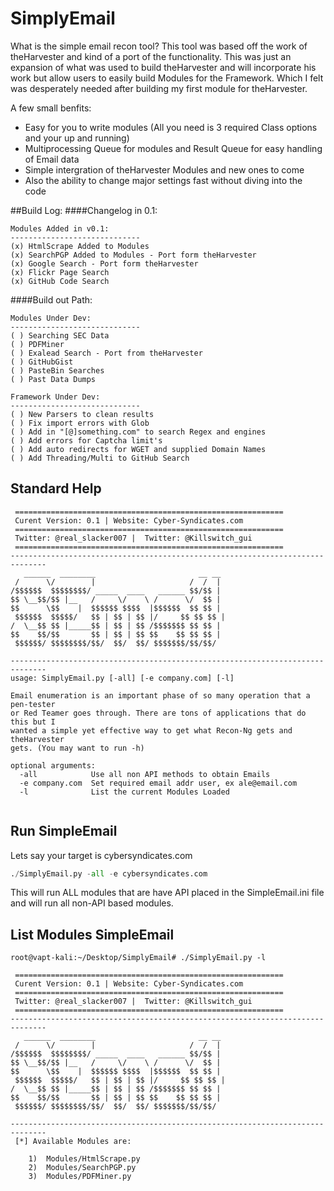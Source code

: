 # SimplyEmail

What is the simple email recon tool? This tool was based off the work of theHarvester and kind of a port of the functionality. This was just an expansion of what was used to build theHarvester and will incorporate his work but allow users to easily build Modules for the Framework. Which I felt was desperately needed after building my first module for theHarvester.

A few small benfits:
- Easy for you to write modules (All you need is 3 required Class options and your up and running)
- Multiprocessing Queue for modules and Result Queue for easy handling of Email data 
- Simple intergration of theHarvester Modules and new ones to come
- Also the ability to change major settings fast without diving into the code
 
##Build Log:
####Changelog in 0.1:
```
Modules Added in v0.1:
-----------------------------
(x) HtmlScrape Added to Modules 
(x) SearchPGP Added to Modules - Port form theHarvester
(x) Google Search - Port form theHarvester
(x) Flickr Page Search
(x) GitHub Code Search

```
####Build out Path:
```
Modules Under Dev:
-----------------------------
( ) Searching SEC Data
( ) PDFMiner 
( ) Exalead Search - Port from theHarvester
( ) GitHubGist 
( ) PasteBin Searches 
( ) Past Data Dumps

Framework Under Dev:
-----------------------------
( ) New Parsers to clean results
( ) Fix import errors with Glob
( ) Add in "[@]something.com" to search Regex and engines
( ) Add errors for Captcha limit's
( ) Add auto redirects for WGET and supplied Domain Names
( ) Add Threading/Multi to GitHub Search
```


## Standard Help
```
 ============================================================
 Curent Version: 0.1 | Website: Cyber-Syndicates.com
 ============================================================
 Twitter: @real_slacker007 |  Twitter: @Killswitch_gui
 ============================================================
------------------------------------------------------------------------------
   ______  ________                       __ __ 
 /      \/        |                     /  /  |
/$$$$$$  $$$$$$$$/ _____  ____   ______ $$/$$ |
$$ \__$$/$$ |__   /     \/    \ /      \/  $$ |
$$      \$$    |  $$$$$$ $$$$  |$$$$$$  $$ $$ |
 $$$$$$  $$$$$/   $$ | $$ | $$ |/     $$ $$ $$ |
/  \__$$ $$ |_____$$ | $$ | $$ /$$$$$$$ $$ $$ |
$$    $$/$$       $$ | $$ | $$ $$    $$ $$ $$ |
 $$$$$$/ $$$$$$$$/$$/  $$/  $$/ $$$$$$$/$$/$$/

------------------------------------------------------------------------------
usage: SimplyEmail.py [-all] [-e company.com] [-l]

Email enumeration is an important phase of so many operation that a pen-tester
or Red Teamer goes through. There are tons of applications that do this but I
wanted a simple yet effective way to get what Recon-Ng gets and theHarvester
gets. (You may want to run -h)

optional arguments:
  -all            Use all non API methods to obtain Emails
  -e company.com  Set required email addr user, ex ale@email.com
  -l              List the current Modules Loaded


```

## Run SimpleEmail

Lets say your target is cybersyndicates.com
```python
./SimplyEmail.py -all -e cybersyndicates.com
```
This will run ALL modules that are have API placed in the SimpleEmail.ini file and will run all non-API based modules. 
## List Modules SimpleEmail
```
root@vapt-kali:~/Desktop/SimplyEmail# ./SimplyEmail.py -l

 ============================================================
 Curent Version: 0.1 | Website: Cyber-Syndicates.com
 ============================================================
 Twitter: @real_slacker007 |  Twitter: @Killswitch_gui
 ============================================================
------------------------------------------------------------------------------
   ______  ________                       __ __ 
 /      \/        |                     /  /  |
/$$$$$$  $$$$$$$$/ _____  ____   ______ $$/$$ |
$$ \__$$/$$ |__   /     \/    \ /      \/  $$ |
$$      \$$    |  $$$$$$ $$$$  |$$$$$$  $$ $$ |
 $$$$$$  $$$$$/   $$ | $$ | $$ |/     $$ $$ $$ |
/  \__$$ $$ |_____$$ | $$ | $$ /$$$$$$$ $$ $$ |
$$    $$/$$       $$ | $$ | $$ $$    $$ $$ $$ |
 $$$$$$/ $$$$$$$$/$$/  $$/  $$/ $$$$$$$/$$/$$/

------------------------------------------------------------------------------
 [*] Available Modules are:

	1)	Modules/HtmlScrape.py   
	2)	Modules/SearchPGP.py    
	3)	Modules/PDFMiner.py  
```
